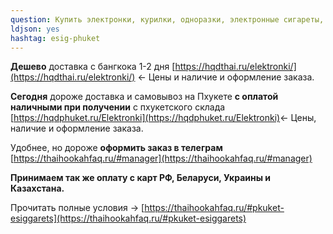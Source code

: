 ```yaml
---
question: Купить электронки, курилки, одноразки, электронные сигареты, вейпы на Пхукете
ldjson: yes
hashtag: esig-phuket
---
```


**Дешево** доставка с бангкока 1-2 дня [https://hqdthai.ru/elektronki/](https://hqdthai.ru/elektronki/) <- Цены и наличие и оформление заказа.

**Сегодня** дороже доставка и самовывоз на Пхукете **с оплатой наличными при получении** с пхукетского склада [https://hqdphuket.ru/Elektronki](https://hqdphuket.ru/Elektronki)<- Цены, наличие и оформление заказа.

Удобнее, но дороже **оформить заказ в телеграм** [https://thaihookahfaq.ru/#manager](https://thaihookahfaq.ru/#manager)

**Принимаем так же оплату с карт РФ, Беларуси, Украины и Казахстана.**

Прочитать полные условия -> [https://thaihookahfaq.ru/#pkuket-esiggarets](https://thaihookahfaq.ru/#pkuket-esiggarets)
